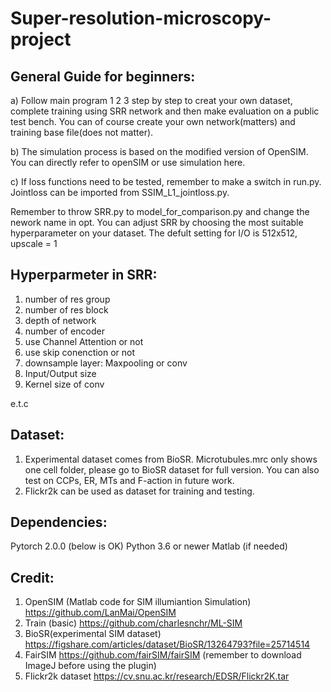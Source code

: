 # Super-resolution-microscopy-project
**General Guide for beginners:**
--------------------------------

a) Follow main program 1 2 3 step by step to creat your own dataset, complete training using SRR network and then make evaluation on a public test bench. You can of course create your own network(matters) and training base file(does not matter).

b) The simulation process is based on the modified version of OpenSIM. You can directly refer to openSIM or use simulation here.

c) If loss functions need to be tested, remember to make a switch in run.py. Jointloss can be imported from SSIM_L1_jointloss.py.

Remember to throw SRR.py to model_for_comparison.py and change the nework name in opt.
You can adjust SRR by choosing the most suitable hyperparameter on your dataset. 
The defult setting for I/O is 512x512, upscale = 1 

**Hyperparmeter in SRR:**
-------------------------------------------------------------------------------------
1. number of res group
2. number of res block
3. depth of network
4. number of encoder
5. use Channel Attention or not
6. use skip conenction or not
7. downsample layer: Maxpooling or conv
8. Input/Output size
9. Kernel size of conv

e.t.c


**Dataset:**
-------------------------------------------------------------------------------------
1. Experimental dataset comes from BioSR. Microtubules.mrc only shows one cell folder, please go to BioSR dataset for full version. You can also test on CCPs, ER, MTs and F-action in future work.
2. Flickr2k can be used as dataset for training and testing.

**Dependencies:**
-------------------------------------------------------------------------------------
Pytorch 2.0.0 (below is OK)
Python 3.6 or newer
Matlab (if needed)


**Credit:**
-------------------------------------------------------------------------------------
1. OpenSIM (Matlab code for SIM illumiantion Simulation) https://github.com/LanMai/OpenSIM
2. Train (basic) https://github.com/charlesnchr/ML-SIM
3. BioSR(experimental SIM dataset) https://figshare.com/articles/dataset/BioSR/13264793?file=25714514
4. FairSIM https://github.com/fairSIM/fairSIM (remember to download ImageJ before using the plugin)
5. Flickr2k dataset https://cv.snu.ac.kr/research/EDSR/Flickr2K.tar



